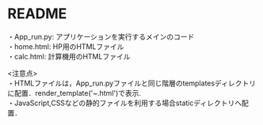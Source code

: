 # README
・App_run.py: アプリケーションを実行するメインのコード  
・home.html: HP用のHTMLファイル  
・calc.html: 計算機用のHTMLファイル  

<注意点>  
・HTMLファイルは，App_run.pyファイルと同じ階層のtemplatesディレクトリに配置．render_template('~.html')で表示.   
・JavaScript,CSSなどの静的ファイルを利用する場合staticディレクトリへ配置．
